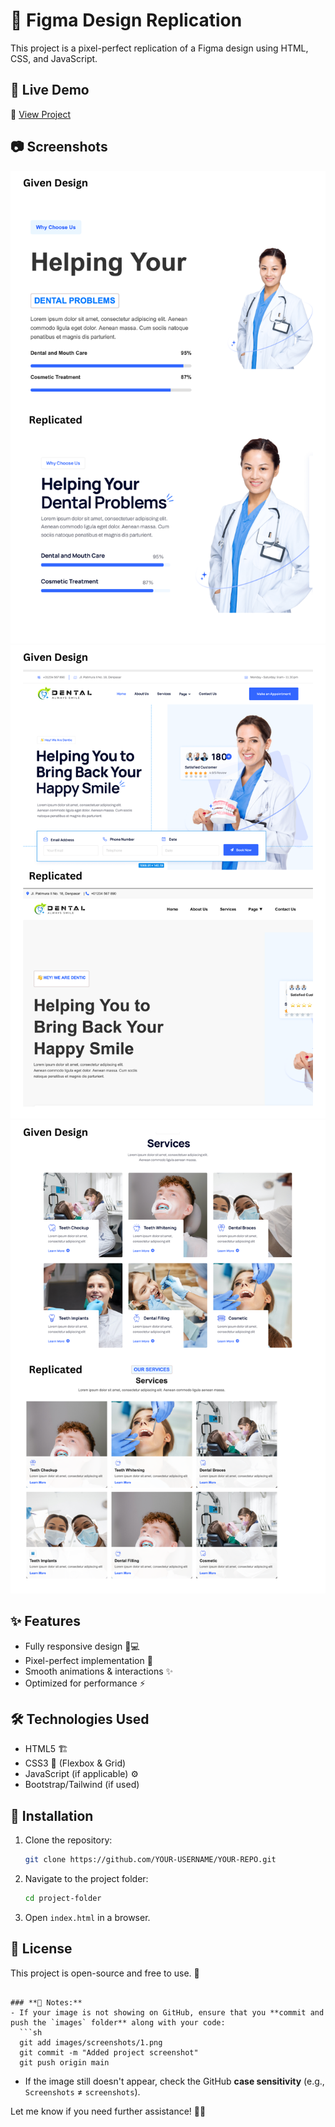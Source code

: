 # 🎨 Figma Design Replication

This project is a pixel-perfect replication of a Figma design using HTML, CSS, and JavaScript.

## 🚀 Live Demo
🔗 [View Project](https://www.figma.com/design/Xu32UBv5HhHSJdDJl8Eoqz/dentic?node-id=0-1&t=FiZR846ojEZEBsD1-1) 

## 📷 Screenshots
![Project Preview 1](./images/screenshots/1.png)  
![Project Preview 2](./images/screenshots/2.png)  
![Project Preview 3](./images/screenshots/3.png)  


## ✨ Features
- Fully responsive design 📱💻
- Pixel-perfect implementation 🎯
- Smooth animations & interactions ✨
- Optimized for performance ⚡

## 🛠 Technologies Used
- HTML5 🏗️
- CSS3 🎨 (Flexbox & Grid)
- JavaScript (if applicable) ⚙️
- Bootstrap/Tailwind (if used)

## 🔧 Installation
1. Clone the repository:
   ```sh
   git clone https://github.com/YOUR-USERNAME/YOUR-REPO.git
   ```
2. Navigate to the project folder:
   ```sh
   cd project-folder
   ```
3. Open `index.html` in a browser.

## 📜 License
This project is open-source and free to use. 🚀
```

### **🔹 Notes:**
- If your image is not showing on GitHub, ensure that you **commit and push the `images` folder** along with your code:
  ```sh
  git add images/screenshots/1.png
  git commit -m "Added project screenshot"
  git push origin main
  ```
- If the image still doesn't appear, check the GitHub **case sensitivity** (e.g., `Screenshots` ≠ `screenshots`).

Let me know if you need further assistance! 🚀😊
